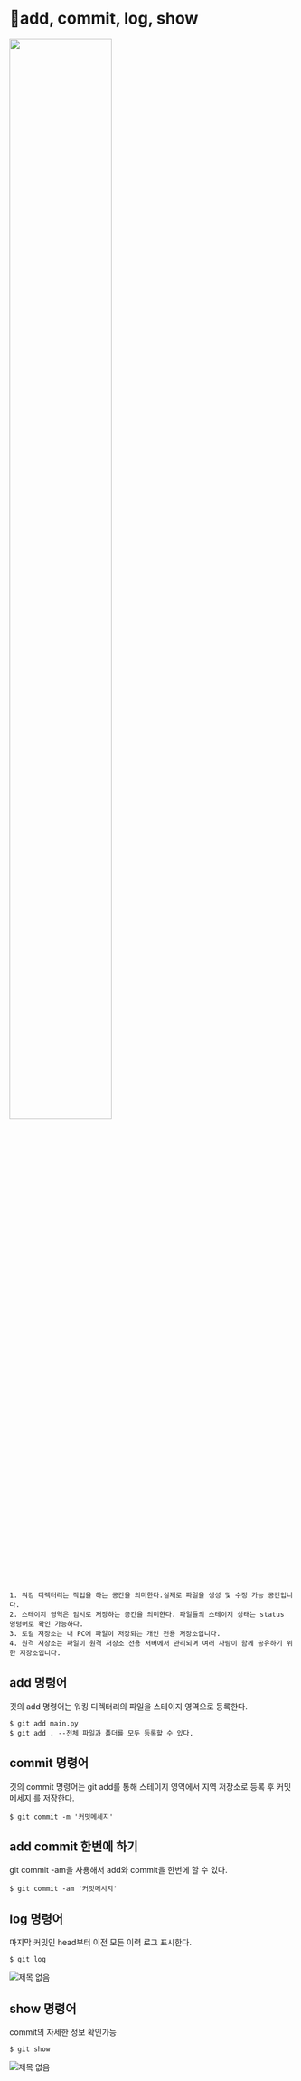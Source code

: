 # 📌add, commit, log, show 

<img src="https://user-images.githubusercontent.com/105197524/196039835-5fbce362-a775-4ebb-b315-01a3c7d5cf6e.jpg" height = 70% width = 60%>

```
1. 워킹 디렉터리는 작업을 하는 공간을 의미한다.실제로 파일을 생성 및 수정 가능 공간입니다.
2. 스테이지 영역은 임시로 저장하는 공간을 의미한다. 파일들의 스테이지 상태는 status 명령어로 확인 가능하다.
3. 로컬 저장소는 내 PC에 파일이 저장되는 개인 전용 저장소입니다.
4. 원격 저장소는 파일이 원격 저장소 전용 서버에서 관리되며 여러 사람이 함께 공유하기 위한 저장소입니다.
```

## add 명령어
깃의 add 명령어는 워킹 디렉터리의 파일을 스테이지 영역으로 등록한다.
```
$ git add main.py
$ git add . --전체 파일과 폴더를 모두 등록할 수 있다.
```

## commit 명령어
깃의 commit 명령어는 git add를 통해 스테이지 영역에서 지역 저장소로 등록 후 커밋메세지 를 저장한다.
```
$ git commit -m '커밋메세지'
```

## add commit 한번에 하기
git commit -am을 사용해서 add와 commit을 한번에 할 수 있다.
```
$ git commit -am '커밋메시지'
```


## log 명령어
마지막 커밋인 head부터 이전 모든 이력 로그 표시한다.
```
$ git log
```
![제목 없음](https://user-images.githubusercontent.com/105197524/196040065-4f32120d-5261-4910-a44b-a7e3ea8a7d74.png)

## show 명령어
commit의 자세한 정보 확인가능
```
$ git show
```
![제목 없음](https://user-images.githubusercontent.com/105197524/196040317-8bb56aee-7116-4bc0-b7d1-28402fbde653.png)
